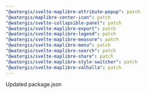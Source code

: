```yaml
---
"@watergis/svelte-maplibre-attribute-popup": patch
"@watergis/maplibre-center-icon": patch
"@watergis/svelte-collapsible-panel": patch
"@watergis/svelte-maplibre-export": patch
"@watergis/svelte-maplibre-legend": patch
"@watergis/svelte-maplibre-measure": patch
"@watergis/svelte-maplibre-menu": patch
"@watergis/svelte-maplibre-search": patch
"@watergis/svelte-maplibre-share": patch
"@watergis/svelte-maplibre-style-switcher": patch
"@watergis/svelte-maplibre-valhalla": patch
---
```


Updated package.json
